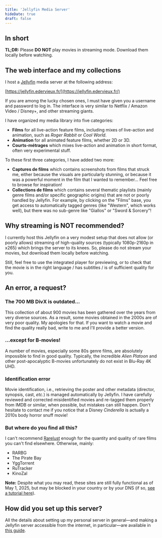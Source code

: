 ```yaml
---
title: 'Jellyfin Media Server'
hideDate: true
draft: false
---
```


## In short

**TL;DR:** Please **DO NOT** play movies in streaming mode. Download them locally before watching.

## The web interface and my collections

I host a [Jellyfin](https://jellyfin.org/) media server at the following address:

[https://jellyfin.edervieux.fr/](https://jellyfin.edervieux.fr/)

If you are among the lucky chosen ones, I must have given you a username and password to log in. The interface is very similar to Netflix / Amazon Video / Disney+, and other streaming giants.

I have organized my media library into five categories:

  - **Films** for all live-action feature films, including mixes of live-action and animation, such as *Roger Rabbit* or *Cool World*.
  - **Animation** for all animated feature films, whether 2D or 3D.
  - **Courts-métrages** which mixes live-action and animation in short format, often very experimental stuff.

To these first three categories, I have added two more:

  - **Captures de films** which contains screenshots from films that struck me, either because the visuals are particularly stunning, or because it was a powerful moment in the film that I wanted to remember... Feel free to browse for inspiration!
  - **Collections de films** which contains several thematic playlists (mainly genre films and/or specific geographic origins) that are not or poorly handled by Jellyfin. For example, by clicking on the "Films" base, you get access to automatically tagged genres (like "Western", which works well), but there was no sub-genre like "Giallos" or "Sword & Sorcery"!

## Why streaming is NOT recommended?

I currently host this Jellyfin on a very modest setup that does not allow (or poorly allows) streaming of high-quality sources (typically 1080p-2160p in x265) which brings the server to its knees. So, please do not stream your movies, but download them locally before watching.

Still, feel free to use the integrated player for previewing, or to check that the movie is in the right language / has subtitles / is of sufficient quality for you.

## An error, a request?

### The 700 MB DivX is outdated...

This collection of about 900 movies has been gathered over the years from very diverse sources. As a result, some movies obtained in the 2000s are of very poor quality. My apologies for that. If you want to watch a movie and find the quality really bad, write to me and I'll provide a better version.

### ...except for B-movies!

A number of movies, especially some 80s genre films, are absolutely impossible to find in good quality. Typically, the incredible *Alien Platoon* and other post-apocalyptic B-movies unfortunately do not exist in Blu-Ray 4K UHD.

### Identification error

Movie identification, i.e., retrieving the poster and other metadata (director, synopsis, cast, *etc.*) is managed automatically by Jellyfin. I have carefully reviewed and corrected misidentified movies and re-tagged them properly from IMDB or similar, when possible, but mistakes can still happen. Don't hesitate to contact me if you notice that a Disney *Cinderella* is actually a 2010s body horror snuff movie!

### But where do you find all this?

I can't recommend [Rarelust](https://rarelust.com/) enough for the quantity and quality of rare films you can't find elsewhere. Otherwise, mainly:

  - RARBG
  - The Pirate Bay
  - YggTorrent
  - RuTracker
  - KinoZal

**Note:** Despite what you may read, these sites are still fully functional as of May 1, 2025, but may be blocked in your country or by your DNS (if so, [see a tutorial here](https://www.zdnet.fr/blogs/infra-net/pour-contourner-le-blocage-des-sites-web-il-suffit-de-changer-de-resolveur-dns-39810881.htm)).

## How did you set up this server?

All the details about setting up my personal server in general—and making a Jellyfin server accessible from the internet, in particular—are available in [this guide](projects/nas_guide#serving-jellyfin-on-the-internet). 